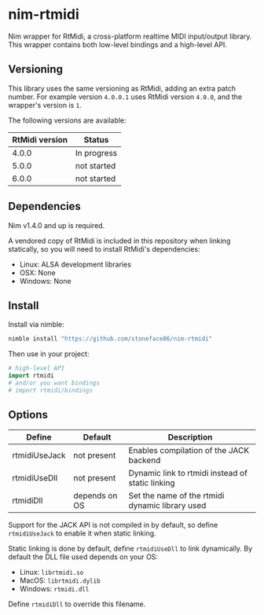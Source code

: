 
# nim-rtmidi

Nim wrapper for RtMidi, a cross-platform realtime MIDI input/output library.
This wrapper contains both low-level bindings and a high-level API. 

## Versioning

This library uses the same versioning as RtMidi, adding an extra patch number.
For example version `4.0.0.1` uses RtMidi version `4.0.0`, and the wrapper's
version is `1`.

The following versions are available:

| RtMidi version | Status      |
|----------------|-------------|
| 4.0.0          | In progress |
| 5.0.0          | not started |
| 6.0.0          | not started |

## Dependencies

Nim v1.4.0 and up is required.

A vendored copy of RtMidi is included in this repository when linking
statically, so you will need to install RtMidi's dependencies:

 - Linux:   ALSA development libraries
 - OSX:     None
 - Windows: None

## Install

Install via nimble:

```sh
nimble install "https://github.com/stoneface86/nim-rtmidi"
```

Then use in your project:

```nim
# high-level API
import rtmidi
# and/or you want bindings
# import rtmidi/bindings
```

## Options

| Define        | Default       | Description                                      |
|---------------|---------------|--------------------------------------------------|
| rtmidiUseJack | not present   | Enables compilation of the JACK backend          |
| rtmidiUseDll  | not present   | Dynamic link to rtmidi instead of static linking |
| rtmidiDll     | depends on OS | Set the name of the rtmidi dynamic library used  |

Support for the JACK API is not compiled in by default, so define
`rtmidiUseJack` to enable it when static linking.

Static linking is done by default, define `rtmidiUseDll` to link dynamically.
By default the DLL file used depends on your OS:

 - Linux: `librtmidi.so`
 - MacOS: `librtmidi.dylib`
 - Windows: `rtmidi.dll`

Define `rtmidiDll` to override this filename.
